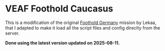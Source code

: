 # VEAF Foothold Caucasus

This is a modification of the original [Foothold Germany](https://www.digitalcombatsimulator.com/en/files/3345164/) mission by Lekaa, that I adapted to make it load all the script files and config direclty from the server.

**Done using the latest version updated on 2025-08-11.**